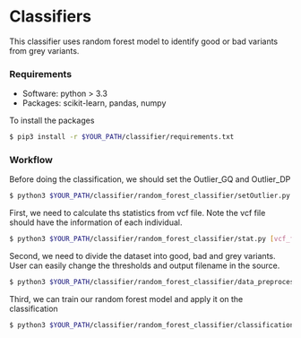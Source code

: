 # Classifiers

This classifier uses random forest model to identify good or bad variants from grey variants.

### Requirements
 - Software: python > 3.3
 - Packages: scikit-learn, pandas, numpy

To install the packages
```sh
$ pip3 install -r $YOUR_PATH/classifier/requirements.txt
```

### Workflow
Before doing the classification, we should set the Outlier_GQ and Outlier_DP
```sh
$ python3 $YOUR_PATH/classifier/random_forest_classifier/setOutlier.py [vcf_file1] [vcf_file2] [...]
```

First, we need to calculate ths statistics from vcf file. Note the vcf file should have the information of each individual.

```sh
$ python3 $YOUR_PATH/classifier/random_forest_classifier/stat.py [vcf_file] [output_file] [ped_file] [discordant_genotype_file (optional)]
```

Second, we need to divide the dataset into good, bad and grey variants. User can easily change the thresholds and output filename in the source.
```sh
$ python3 $YOUR_PATH/classifier/random_forest_classifier/data_preprocessing.py [input_file]
```
Third, we can train our random forest model and apply it on the classification
```sh
$ python3 $YOUR_PATH/classifier/random_forest_classifier/classification.py [good_variants] [bad_variants] [grey_variants] [output_filename_suffix]
```
